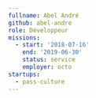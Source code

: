 ```yaml
---
fullname: Abel André
github: abel-andre
role: Développeur
missions:
  - start: '2018-07-16'
    end: '2019-06-30'
    status: service
    employer: octo
startups:
  - pass-culture
---
```

